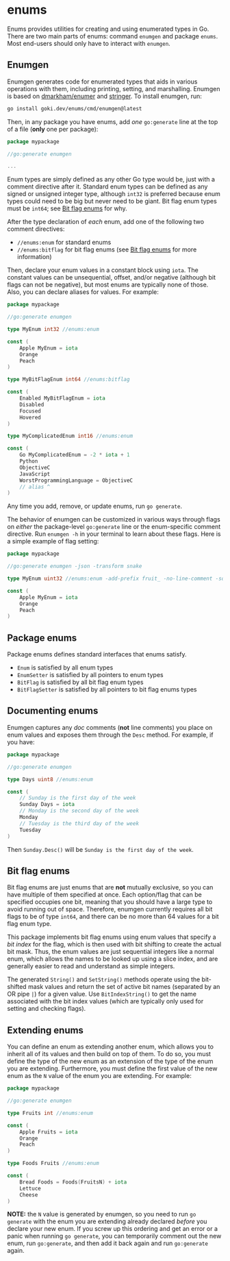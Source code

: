 # enums

Enums provides utilities for creating and using enumerated types in Go. There are two main parts of enums: command `enumgen` and package `enums`. Most end-users should only have to interact with `enumgen`.

## Enumgen

Enumgen generates code for enumerated types that aids in various operations with them, including printing, setting, and marshalling. Enumgen is based on [dmarkham/enumer](https://github.com/dmarkham/enumer) and [stringer](https://pkg.go.dev/golang.org/x/tools/cmd/stringer). To install enumgen, run:

```sh
go install goki.dev/enums/cmd/enumgen@latest
```

Then, in any package you have enums, add *one* `go:generate` line at the top of a file (**only** one per package):

```go
package mypackage

//go:generate enumgen

...
```

Enum types are simply defined as any other Go type would be, just with a comment directive after it. Standard enum types can be defined as any signed or unsigned integer type, although `int32` is preferred because enum types could need to be big but never need to be giant. Bit flag enum types must be `int64`; see [Bit flag enums](#bit-flag-enums) for why.

After the type declaration of *each* enum, add one of the following two comment directives:

* `//enums:enum` for standard enums
* `//enums:bitflag` for bit flag enums (see [Bit flag enums](#bit-flag-enums) for more information)

Then, declare your enum values in a constant block using `iota`. The constant values can be unsequential, offset, and/or negative (although bit flags can not be negative), but most enums are typically none of those. Also, you can declare aliases for values. For example:

```go
package mypackage

//go:generate enumgen

type MyEnum int32 //enums:enum

const (
    Apple MyEnum = iota
    Orange
    Peach
)

type MyBitFlagEnum int64 //enums:bitflag

const (
    Enabled MyBitFlagEnum = iota
    Disabled
    Focused
    Hovered
)

type MyComplicatedEnum int16 //enums:enum

const (
    Go MyComplicatedEnum = -2 * iota + 1
    Python
    ObjectiveC
    JavaScript
    WorstProgrammingLanguage = ObjectiveC
    // alias ^
)
```

Any time you add, remove, or update enums, run `go generate`.

The behavior of enumgen can be customized in various ways through flags on *either* the package-level `go:generate` line or the enum-specific comment directive. Run `enumgen -h` in your terminal to learn about these flags. Here is a simple example of flag setting:

```go
package mypackage

//go:generate enumgen -json -transform snake

type MyEnum uint32 //enums:enum -add-prefix fruit_ -no-line-comment -sql

const (
    Apple MyEnum = iota
    Orange
    Peach
)
```

## Package enums

Package enums defines standard interfaces that enums satisfy.

* `Enum` is satisfied by all enum types
* `EnumSetter` is satisfied by all pointers to enum types
* `BitFlag` is satisfied by all bit flag enum types
* `BitFlagSetter` is satisfied by all pointers to bit flag enums types

## Documenting enums

Enumgen captures any *doc* comments (**not** line comments) you place on enum values and exposes them through the `Desc` method. For example, if you have:

```go
package mypackage

//go:generate enumgen

type Days uint8 //enums:enum

const (
	// Sunday is the first day of the week
	Sunday Days = iota
	// Monday is the second day of the week
	Monday
	// Tuesday is the third day of the week
	Tuesday
)
```

Then `Sunday.Desc()` will be `Sunday is the first day of the week`.

## Bit flag enums

Bit flag enums are just enums that are **not** mutually exclusive, so you can have multiple of them specified at once. Each option/flag that can be specified occupies one bit, meaning that you should have a large type to avoid running out of space. Therefore, enumgen currently requires all bit flags to be of type `int64`, and there can be no more than 64 values for a bit flag enum type.

This package implements bit flag enums using enum values that specify a _bit index_ for the flag, which is then used with bit shifting to create the actual bit mask.  Thus, the enum values are just sequential integers like a normal enum, which allows the names to be looked up using a slice index, and are generally easier to read and understand as simple integers.

The generated `String()` and `SetString()` methods operate using the bit-shifted mask values and return the set of active bit names (separated by an OR pipe `|`) for a given value.  Use `BitIndexString()` to get the name associated with the bit index values (which are typically only used for setting and checking flags).

## Extending enums

You can define an enum as extending another enum, which allows you to inherit all of its values and then build on top of them. To do so, you must define the type of the new enum as an extension of the type of the enum you are extending. Furthermore, you must define the first value of the new enum as the `N` value of the enum you are extending. For example:

```go
package mypackage

//go:generate enumgen

type Fruits int //enums:enum

const (
	Apple Fruits = iota
	Orange
	Peach
)

type Foods Fruits //enums:enum

const (
	Bread Foods = Foods(FruitsN) + iota
	Lettuce
	Cheese
)
```

**NOTE:** the `N` value is generated by enumgen, so you need to run `go generate` with the enum you are extending already declared *before* you declare your new enum. If you screw up this ordering and get an error or a panic when running `go generate`, you can temporarily comment out the new enum, run `go:generate`, and then add it back again and run `go:generate` again.
